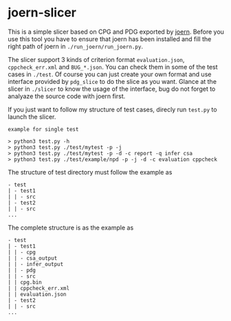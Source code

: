 # joern-slicer

This is a simple slicer based on CPG and PDG exported by [joern](https://docs.joern.io/). Before you use this tool you have to ensure that joern has been installed and fill the right path of joern in `./run_joern/run_joern.py`.

The slicer support 3 kinds of criterion format `evaluation.json`, `cppcheck_err.xml` and `BUG_*.json`. You can check them in some of the test cases in `./test`. Of course you can just create your own format and use interface provided by `pdg_slice` to do the slice as you want. Glance at the slicer in `./slicer` to know the usage of the interface, bug do not forget to analyaze the source code with joern first.

If you just want to follow my structure of test cases, direcly run `test.py` to launch the slicer.
```
example for single test

> python3 test.py -h
> python3 test.py ./test/mytest -p -j
> python3 test.py ./test/mytest -p -d -c report -q infer csa
> python3 test.py ./test/example/npd -p -j -d -c evaluation cppcheck
```

The structure of test directory must follow the example as  
```
- test
| - test1
| | - src
| - test2
| | - src
...
```
The complete structure is as the example as
```
- test
| - test1
| | - cpg
| | - csa_output
| | - infer_output
| | - pdg
| | - src
| | cpg.bin
| | cppcheck_err.xml
| | evaluation.json
| - test2
| | - src
...
```